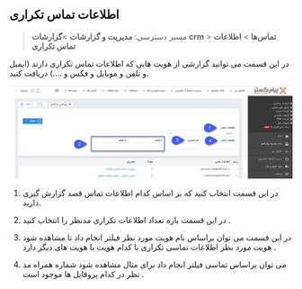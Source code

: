 ﻿## اطلاعات تماس تکراری

> مسیر دسترسی:  **مدیریت و گزارشات** >**گزارشات crm** > **تماس‌ها** > **اطلاعات تماس تکراری** 

در این قسمت می توانید گزارشی از هویت هایی که اطلاعات تماس تکراری دارند (ایمیل و تلفن و موبایل و فکس و ....) دریافت کنید.

![](DuplicateContactInformation.png)

1. در این قسمت انتخاب کنید که بر اساس کدام اطلاعات تماس قصد گزارش گیری دارید.

2. در این قسمت بازه تعداد اطلاعات تکراری مدنظر را انتخاب کنید .

3.  در این قسمت می توان براساس نام هویت مورد نظر فیلتر انجام داد تا مشاهده شود هویت مورد نظر اطلاعات تماسی تکراری با کدام هویت یا هویت های دیگر دارد .

4. می توان براساس تماسی فیلتر انجام داد برای مثال مشاهده شود شماره همراه مد نظر در کدام پروفایل ها موجود است .